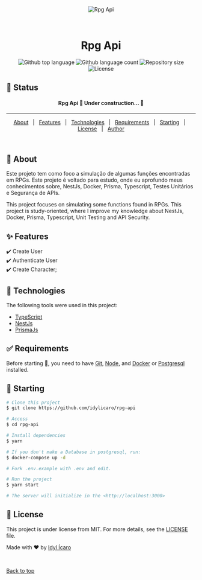 <div align="center" id="top"> 
  <img src="./.github/app.gif" alt="Rpg Api" />

  &#xa0;

  <!-- <a href="https://rpgapi.netlify.app">Demo</a> -->
</div>

<h1 align="center">Rpg Api</h1>

<p align="center">
  <img alt="Github top language" src="https://img.shields.io/github/languages/top/idylicaro/rpg-api?color=56BEB8">

  <img alt="Github language count" src="https://img.shields.io/github/languages/count/idylicaro/rpg-api?color=56BEB8">

  <img alt="Repository size" src="https://img.shields.io/github/repo-size/idylicaro/rpg-api?color=56BEB8">

  <img alt="License" src="https://img.shields.io/github/license/idylicaro/rpg-api?color=56BEB8">

  <!-- <img alt="Github issues" src="https://img.shields.io/github/issues/{{idylicaro}}/rpg-api?color=56BEB8" /> -->

  <!-- <img alt="Github forks" src="https://img.shields.io/github/forks/{{idylicaro}}/rpg-api?color=56BEB8" /> -->

  <!-- <img alt="Github stars" src="https://img.shields.io/github/stars/{{idylicaro}}/rpg-api?color=56BEB8" /> -->
</p>
 

## 🚧 Status ##

<h4 align="center"> 
	Rpg Api 🚀 Under construction...  🚧
</h4> 

<hr>

<p align="center">
  <a href="#dart-about">About</a> &#xa0; | &#xa0; 
  <a href="#sparkles-features">Features</a> &#xa0; | &#xa0;
  <a href="#rocket-technologies">Technologies</a> &#xa0; | &#xa0;
  <a href="#white_check_mark-requirements">Requirements</a> &#xa0; | &#xa0;
  <a href="#checkered_flag-starting">Starting</a> &#xa0; | &#xa0;
  <a href="#memo-license">License</a> &#xa0; | &#xa0;
  <a href="https://github.com/idylicaro" target="_blank">Author</a>
</p>

<br>

## :dart: About ##

Este projeto tem como foco a simulação de algumas funções encontradas em RPGs. Este projeto é voltado para estudo, onde  eu aprofundo meus conhecimentos sobre, NestJs, Docker, Prisma, Typescript, Testes Unitários e Segurança de APIs.

This project focuses on simulating some functions found in RPGs. This project is study-oriented, where I improve my knowledge about NestJs, Docker, Prisma, Typescript, Unit Testing and API Security.

## :sparkles: Features ##

:heavy_check_mark: Create User\
:heavy_check_mark: Authenticate User\
:heavy_check_mark: Create Character;

## :rocket: Technologies ##

The following tools were used in this project:

- [TypeScript](https://www.typescriptlang.org/)
- [NestJs](https://nestjs.com/)
- [PrismaJs](https://www.prisma.io/)


## :white_check_mark: Requirements ##

Before starting :checkered_flag:, you need to have [Git](https://git-scm.com), [Node](https://nodejs.org/en/), and [Docker](https://www.docker.com/get-started) or [Postgresql](https://www.postgresql.org/) installed.

## :checkered_flag: Starting ##

```bash
# Clone this project
$ git clone https://github.com/idylicaro/rpg-api

# Access
$ cd rpg-api

# Install dependencies
$ yarn

# If you don't make a Database in postgresql, run:
$ docker-compose up -d

# Fork .env.example with .env and edit.

# Run the project
$ yarn start

# The server will initialize in the <http://localhost:3000>
```

## :memo: License ##

This project is under license from MIT. For more details, see the [LICENSE](LICENSE.md) file.


Made with :heart: by <a href="https://github.com/idylicaro" target="_blank">Idyl Ícaro</a>

&#xa0;

<a href="#top">Back to top</a>
